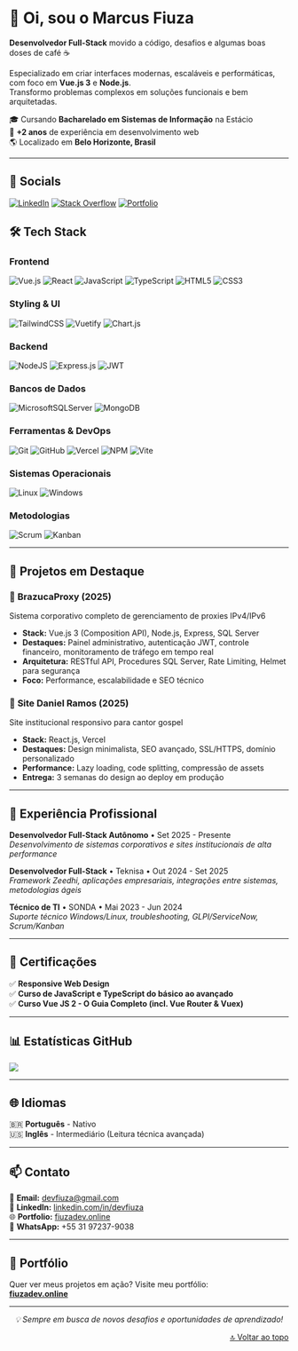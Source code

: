  # 👋 Oi, sou o Marcus Fiuza

**Desenvolvedor Full-Stack** movido a código, desafios e algumas boas doses de café ☕  

Especializado em criar interfaces modernas, escaláveis e performáticas, com foco em **Vue.js 3** e **Node.js**.  
Transformo problemas complexos em soluções funcionais e bem arquitetadas.

🎓 Cursando **Bacharelado em Sistemas de Informação** na Estácio  
💼 **+2 anos** de experiência em desenvolvimento web  
🌎 Localizado em **Belo Horizonte, Brasil**

---

## 🔗 Socials
[![LinkedIn](https://img.shields.io/badge/LinkedIn-%230077B5.svg?style=for-the-badge&logo=linkedin&logoColor=white)](https://www.linkedin.com/in/devfiuza/)
[![Stack Overflow](https://img.shields.io/badge/-Stackoverflow-FE7A16?style=for-the-badge&logo=stack-overflow&logoColor=white)](https://stackoverflow.com/users/31206070/dev-fiuza)
[![Portfolio](https://img.shields.io/badge/Portfolio-000000?style=for-the-badge&logo=vercel&logoColor=white)](https://fiuzadev.online)

## 🛠️ Tech Stack

### **Frontend**
![Vue.js](https://img.shields.io/badge/vuejs-%2335495e.svg?style=for-the-badge&logo=vuedotjs&logoColor=%234FC08D)
![React](https://img.shields.io/badge/react-%2320232a.svg?style=for-the-badge&logo=react&logoColor=%2361DAFB)
![JavaScript](https://img.shields.io/badge/javascript-%23323330.svg?style=for-the-badge&logo=javascript&logoColor=%23F7DF1E)
![TypeScript](https://img.shields.io/badge/typescript-%23007ACC.svg?style=for-the-badge&logo=typescript&logoColor=white)
![HTML5](https://img.shields.io/badge/html5-%23E34F26.svg?style=for-the-badge&logo=html5&logoColor=white)
![CSS3](https://img.shields.io/badge/css3-%231572B6.svg?style=for-the-badge&logo=css3&logoColor=white)

### **Styling & UI**
![TailwindCSS](https://img.shields.io/badge/tailwindcss-%2338B2AC.svg?style=for-the-badge&logo=tailwind-css&logoColor=white)
![Vuetify](https://img.shields.io/badge/Vuetify-1867C0?style=for-the-badge&logo=vuetify&logoColor=AEDDFF)
![Chart.js](https://img.shields.io/badge/chart.js-F5788D.svg?style=for-the-badge&logo=chart.js&logoColor=white)

### **Backend**
![NodeJS](https://img.shields.io/badge/node.js-6DA55F?style=for-the-badge&logo=node.js&logoColor=white)
![Express.js](https://img.shields.io/badge/express.js-%23404d59.svg?style=for-the-badge&logo=express&logoColor=%2361DAFB)
![JWT](https://img.shields.io/badge/JWT-black?style=for-the-badge&logo=JSON%20web%20tokens)

### **Bancos de Dados**
![MicrosoftSQLServer](https://img.shields.io/badge/Microsoft%20SQL%20Server-CC2927?style=for-the-badge&logo=microsoft%20sql%20server&logoColor=white)
![MongoDB](https://img.shields.io/badge/MongoDB-%234ea94b.svg?style=for-the-badge&logo=mongodb&logoColor=white)

### **Ferramentas & DevOps**
![Git](https://img.shields.io/badge/git-%23F05033.svg?style=for-the-badge&logo=git&logoColor=white)
![GitHub](https://img.shields.io/badge/github-%23121011.svg?style=for-the-badge&logo=github&logoColor=white)
![Vercel](https://img.shields.io/badge/vercel-%23000000.svg?style=for-the-badge&logo=vercel&logoColor=white)
![NPM](https://img.shields.io/badge/NPM-%23CB3837.svg?style=for-the-badge&logo=npm&logoColor=white)
![Vite](https://img.shields.io/badge/vite-%23646CFF.svg?style=for-the-badge&logo=vite&logoColor=white)

### **Sistemas Operacionais**
![Linux](https://img.shields.io/badge/Linux-FCC624?style=for-the-badge&logo=linux&logoColor=black)
![Windows](https://img.shields.io/badge/Windows-0078D6?style=for-the-badge&logo=windows&logoColor=white)

### **Metodologias**
![Scrum](https://img.shields.io/badge/Scrum-6DB33F?style=for-the-badge&logo=scrumalliance&logoColor=white)
![Kanban](https://img.shields.io/badge/Kanban-0052CC?style=for-the-badge&logo=jira&logoColor=white)

---

## 🚀 Projetos em Destaque

### 🔐 **BrazucaProxy** (2025)
Sistema corporativo completo de gerenciamento de proxies IPv4/IPv6
- **Stack:** Vue.js 3 (Composition API), Node.js, Express, SQL Server
- **Destaques:** Painel administrativo, autenticação JWT, controle financeiro, monitoramento de tráfego em tempo real
- **Arquitetura:** RESTful API, Procedures SQL Server, Rate Limiting, Helmet para segurança
- **Foco:** Performance, escalabilidade e SEO técnico

### 🎵 **Site Daniel Ramos** (2025)
Site institucional responsivo para cantor gospel
- **Stack:** React.js, Vercel
- **Destaques:** Design minimalista, SEO avançado, SSL/HTTPS, domínio personalizado
- **Performance:** Lazy loading, code splitting, compressão de assets
- **Entrega:** 3 semanas do design ao deploy em produção

---

## 💼 Experiência Profissional

**Desenvolvedor Full-Stack Autônomo** • Set 2025 - Presente  
_Desenvolvimento de sistemas corporativos e sites institucionais de alta performance_

**Desenvolvedor Full-Stack** • Teknisa • Out 2024 - Set 2025  
_Framework Zeedhi, aplicações empresariais, integrações entre sistemas, metodologias ágeis_

**Técnico de TI** • SONDA • Mai 2023 - Jun 2024  
_Suporte técnico Windows/Linux, troubleshooting, GLPI/ServiceNow, Scrum/Kanban_

---

## 📜 Certificações

✅ **Responsive Web Design**  
✅ **Curso de JavaScript e TypeScript do básico ao avançado**  
✅ **Curso Vue JS 2 - O Guia Completo (incl. Vue Router & Vuex)**

---

## 📊 Estatísticas GitHub

![](https://github-readme-stats.vercel.app/api/top-langs/?username=Fiuza3&theme=dark&hide_border=true&include_all_commits=true&count_private=true&layout=compact)

---

## 🌐 Idiomas

🇧🇷 **Português** - Nativo  
🇺🇸 **Inglês** - Intermediário (Leitura técnica avançada)

---

## 📫 Contato

📧 **Email:** devfiuza@gmail.com  
💼 **LinkedIn:** [linkedin.com/in/devfiuza](https://www.linkedin.com/in/devfiuza/)  
🌐 **Portfolio:** [fiuzadev.online](https://fiuzadev.online)  
📱 **WhatsApp:** +55 31 97237-9038

---

## 🌟 Portfólio

Quer ver meus projetos em ação? Visite meu portfólio:  
**[fiuzadev.online](https://fiuzadev.online)**

---

<p align="center">
  <i>💡 Sempre em busca de novos desafios e oportunidades de aprendizado!</i>
</p>

<p align="right"><a href="#-oi-sou-o-marcus-fiuza">🔝 Voltar ao topo</a></p>
